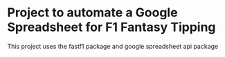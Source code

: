 # Project to automate a Google Spreadsheet for F1 Fantasy Tipping

This project uses the fastf1 package and google spreadsheet api package
